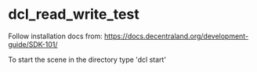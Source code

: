 # dcl_read_write_test
Follow installation docs from:
https://docs.decentraland.org/development-guide/SDK-101/

To start the scene in the directory type 'dcl start'
